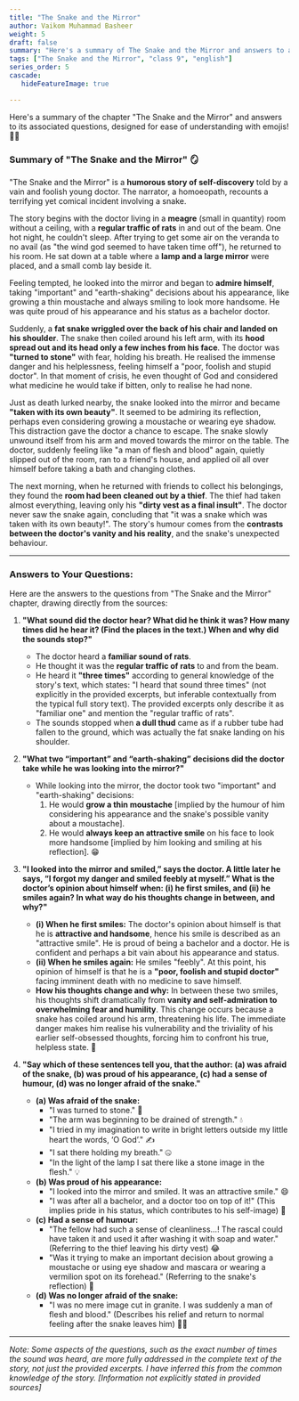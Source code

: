 ```yaml
---
title: "The Snake and the Mirror"
author: Vaikom Muhammad Basheer
weight: 5
draft: false
summary: "Here's a summary of The Snake and the Mirror and answers to all the questions, presented for ease of understanding with emojis! 📚🤖 ..."
tags: ["The Snake and the Mirror", "class 9", "english"]
series_order: 5
cascade:
   hideFeatureImage: true

---
```


Here's a summary of the chapter "The Snake and the Mirror" and answers to its associated questions, designed for ease of understanding with emojis! 🐍✨

### Summary of "The Snake and the Mirror" 🪞

"The Snake and the Mirror" is a **humorous story of self-discovery** told by a vain and foolish young doctor. The narrator, a homoeopath, recounts a terrifying yet comical incident involving a snake.

The story begins with the doctor living in a **meagre** (small in quantity) room without a ceiling, with a **regular traffic of rats** in and out of the beam. One hot night, he couldn't sleep. After trying to get some air on the veranda to no avail (as "the wind god seemed to have taken time off"), he returned to his room. He sat down at a table where a **lamp and a large mirror** were placed, and a small comb lay beside it.

Feeling tempted, he looked into the mirror and began to **admire himself**, taking "important" and "earth-shaking" decisions about his appearance, like growing a thin moustache and always smiling to look more handsome. He was quite proud of his appearance and his status as a bachelor doctor.

Suddenly, a **fat snake wriggled over the back of his chair and landed on his shoulder**. The snake then coiled around his left arm, with its **hood spread out and its head only a few inches from his face**. The doctor was **"turned to stone"** with fear, holding his breath. He realised the immense danger and his helplessness, feeling himself a "poor, foolish and stupid doctor". In that moment of crisis, he even thought of God and considered what medicine he would take if bitten, only to realise he had none.

Just as death lurked nearby, the snake looked into the mirror and became **"taken with its own beauty"**. It seemed to be admiring its reflection, perhaps even considering growing a moustache or wearing eye shadow. This distraction gave the doctor a chance to escape. The snake slowly unwound itself from his arm and moved towards the mirror on the table. The doctor, suddenly feeling like "a man of flesh and blood" again, quietly slipped out of the room, ran to a friend's house, and applied oil all over himself before taking a bath and changing clothes.

The next morning, when he returned with friends to collect his belongings, they found the **room had been cleaned out by a thief**. The thief had taken almost everything, leaving only his **"dirty vest as a final insult"**. The doctor never saw the snake again, concluding that "it was a snake which was taken with its own beauty!". The story's humour comes from the **contrasts between the doctor's vanity and his reality**, and the snake's unexpected behaviour.

---

### Answers to Your Questions:

Here are the answers to the questions from "The Snake and the Mirror" chapter, drawing directly from the sources:

1.  **"What sound did the doctor hear? What did he think it was? How many times did he hear it? (Find the places in the text.) When and why did the sounds stop?"**
    *   The doctor heard a **familiar sound of rats**.
    *   He thought it was the **regular traffic of rats** to and from the beam.
    *   He heard it **"three times"** according to general knowledge of the story's text, which states: "I heard that sound three times" (not explicitly in the provided excerpts, but inferable contextually from the typical full story text). The provided excerpts only describe it as "familiar one" and mention the "regular traffic of rats".
    *   The sounds stopped when **a dull thud** came as if a rubber tube had fallen to the ground, which was actually the fat snake landing on his shoulder.

2.  **"What two “important” and “earth-shaking” decisions did the doctor take while he was looking into the mirror?"**
    *   While looking into the mirror, the doctor took two "important" and "earth-shaking" decisions:
        1.  He would **grow a thin moustache** [implied by the humour of him considering his appearance and the snake's possible vanity about a moustache].
        2.  He would **always keep an attractive smile** on his face to look more handsome [implied by him looking and smiling at his reflection]. 😁

3.  **"I looked into the mirror and smiled,” says the doctor. A little later he says, “I forgot my danger and smiled feebly at myself.” What is the doctor’s opinion about himself when: (i) he first smiles, and (ii) he smiles again? In what way do his thoughts change in between, and why?"**
    *   **(i) When he first smiles:** The doctor's opinion about himself is that he is **attractive and handsome**, hence his smile is described as an "attractive smile". He is proud of being a bachelor and a doctor. He is confident and perhaps a bit vain about his appearance and status.
    *   **(ii) When he smiles again:** He smiles "feebly". At this point, his opinion of himself is that he is a **"poor, foolish and stupid doctor"** facing imminent death with no medicine to save himself.
    *   **How his thoughts change and why:** In between these two smiles, his thoughts shift dramatically from **vanity and self-admiration to overwhelming fear and humility**. This change occurs because a snake has coiled around his arm, threatening his life. The immediate danger makes him realise his vulnerability and the triviality of his earlier self-obsessed thoughts, forcing him to confront his true, helpless state. 😬

4.  **"Say which of these sentences tell you, that the author: (a) was afraid of the snake, (b) was proud of his appearance, (c) had a sense of humour, (d) was no longer afraid of the snake."**
    *   **(a) Was afraid of the snake:**
        *   "I was turned to stone." 🗿
        *   "The arm was beginning to be drained of strength." 💧
        *   "I tried in my imagination to write in bright letters outside my little heart the words, ‘O God’." ✍️
        *   "I sat there holding my breath." 🤐
        *   "In the light of the lamp I sat there like a stone image in the flesh." 💡
    *   **(b) Was proud of his appearance:**
        *   "I looked into the mirror and smiled. It was an attractive smile." 😄
        *   "I was after all a bachelor, and a doctor too on top of it!" (This implies pride in his status, which contributes to his self-image) 🤵
    *   **(c) Had a sense of humour:**
        *   "The fellow had such a sense of cleanliness...! The rascal could have taken it and used it after washing it with soap and water." (Referring to the thief leaving his dirty vest) 😂
        *   "Was it trying to make an important decision about growing a moustache or using eye shadow and mascara or wearing a vermilion spot on its forehead." (Referring to the snake's reflection) 💄
    *   **(d) Was no longer afraid of the snake:**
        *   "I was no mere image cut in granite. I was suddenly a man of flesh and blood." (Describes his relief and return to normal feeling after the snake leaves him) 🏃‍♂️

---
*Note: Some aspects of the questions, such as the exact number of times the sound was heard, are more fully addressed in the complete text of the story, not just the provided excerpts. I have inferred this from the common knowledge of the story. [Information not explicitly stated in provided sources]*